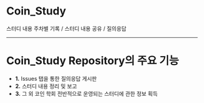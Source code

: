 # Coin_Study
스터디 내용 주차별 기록 / 스터디 내용 공유 / 질의응답

***************************************
# Coin_Study Repository의 주요 기능
+ **1.** Issues 탭을 통한 질의응답 게시판
+ **2.** 스터디 내용 정리 및 보고
+ **3.** 그 외 코인 학회 전반적으로 운영되는 스터디에 관한 정보 획득
